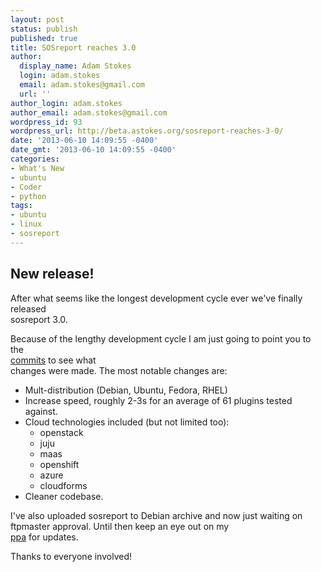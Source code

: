 ```yaml
---
layout: post
status: publish
published: true
title: SOSreport reaches 3.0
author:
  display_name: Adam Stokes
  login: adam.stokes
  email: adam.stokes@gmail.com
  url: ''
author_login: adam.stokes
author_email: adam.stokes@gmail.com
wordpress_id: 93
wordpress_url: http://beta.astokes.org/sosreport-reaches-3-0/
date: '2013-06-10 14:09:55 -0400'
date_gmt: '2013-06-10 14:09:55 -0400'
categories:
- What's New
- ubuntu
- Coder
- python
tags:
- ubuntu
- linux
- sosreport
---
```

<h2 id=&#34;newrelease&#34;>New release!</h2>
<p>After what seems like the longest development cycle ever we&#39;ve finally released<br />
sosreport 3.0.</p>
<p>Because of the lengthy development cycle I am just going to point you to the<br />
<a href=&#34;https://github.com/sosreport/sosreport/commits/master&#34;>commits</a> to see what<br />
changes were made. The most notable changes are:</p>
<ul>
<li>Mult-distribution (Debian, Ubuntu, Fedora, RHEL)</li>
<li>Increase speed, roughly 2-3s for an average of 61 plugins tested against.</li>
<li>Cloud technologies included (but not limited too):
<ul>
<li>openstack</li>
<li>juju</li>
<li>maas</li>
<li>openshift</li>
<li>azure</li>
<li>cloudforms</li>
</ul>
</li>
<li>Cleaner codebase.</li>
</ul>
<p>I&#39;ve also uploaded sosreport to Debian archive and now just waiting on<br />
ftpmaster approval. Until then keep an eye out on my<br />
<a href=&#34;https://launchpad.net/~debugmonkeys/+archive/sosreport&#34;>ppa</a> for updates.</p>
<p>Thanks to everyone involved!</p>
